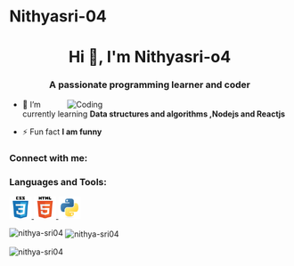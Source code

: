 # Nithyasri-04
<h1 align="center">Hi 👋, I'm Nithyasri-o4</h1>
<h3 align="center">A passionate programming learner and coder</h3>
<img align="right" alt="Coding" width="400" src = "https://encrypted-tbn0.gstatic.com/images?q=tbn:ANd9GcTJcwML5opqW7e1oFBv_FlIsO2Fr13XYEPsY2JzmljARd_BKN3DIzcGtxFhpQnziAZwZNY&usqp=CAU">


- 🌱 I’m currently learning **Data structures and algorithms ,Nodejs and Reactjs**

- ⚡ Fun fact **I am funny**

<h3 align="left">Connect with me:</h3>
<p align="left">
</p>

<h3 align="left">Languages and Tools:</h3>
<p align="left"> <a href="https://www.w3schools.com/css/" target="_blank" rel="noreferrer"> <img src="https://raw.githubusercontent.com/devicons/devicon/master/icons/css3/css3-original-wordmark.svg" alt="css3" width="40" height="40"/> </a> <a href="https://www.w3.org/html/" target="_blank" rel="noreferrer"> <img src="https://raw.githubusercontent.com/devicons/devicon/master/icons/html5/html5-original-wordmark.svg" alt="html5" width="40" height="40"/> </a> <a href="https://www.python.org" target="_blank" rel="noreferrer"> <img src="https://raw.githubusercontent.com/devicons/devicon/master/icons/python/python-original.svg" alt="python" width="40" height="40"/> </a> </p>

<p><img align="left" src="https://github-readme-stats.vercel.app/api/top-langs?username=nithya-sri04&show_icons=true&locale=en&layout=compact" alt="nithya-sri04" /></p>

<p>&nbsp;<img align="center" src="https://github-readme-stats.vercel.app/api?username=nithya-sri04&show_icons=true&locale=en" alt="nithya-sri04" /></p>

<p><img align="center" src="https://github-readme-streak-stats.herokuapp.com/?user=nithya-sri04&" alt="nithya-sri04" /></p>
